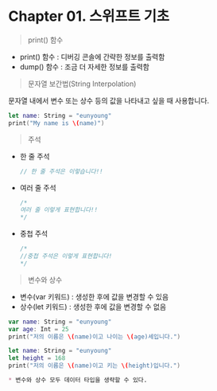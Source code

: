 # Chapter 01. 스위프트 기초



> print() 함수

- print() 함수 : 디버깅 콘솔에 간략한 정보를 출력함
- dump() 함수 : 조금 더 자세한 정보를 출력함




> 문자열 보간법(String Interpolation)

문자열 내에서 변수 또는 상수 등의 값을 나타내고 싶을 때 사용합니다.

```swift
let name: String = "eunyoung"
print("My name is \(name)")
```




> 주석

- 한 줄 주석

  ```swift
  // 한 줄 주석은 이렇습니다!!
  ```

- 여러 줄 주석

  ```swift
  /*
  여러 줄 이렇게 표현합니다!!
  */
  ```

- 중첩 주석

  ```swift
  /*
  //중첩 주석은 이렇게 표현합니다!
  */
  ```

  
  

> 변수와 상수

- 변수(var 키워드) : 생성한 후에 값을 변경할 수 있음
- 상수(let 키워드) : 생성한 후에 값을 변경할 수 없음

```swift
var name: String = "eunyoung"
var age: Int = 25
print("저의 이름은 \(name)이고 나이는 \(age)세입니다.")

let name: String = "eunyoung"
let height = 168
print("저의 이름은 \(name)이고 키는 \(height)입니다.")
```

```markdown
* 변수와 상수 모두 데이터 타입을 생략할 수 있다.
```

